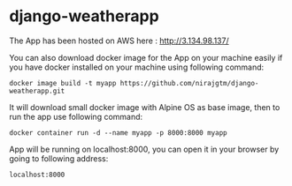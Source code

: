 # django-weatherapp

The App has been hosted on AWS here : http://3.134.98.137/

You can also download docker image for the App on your machine easily if you have docker installed on your machine using following command:

`docker image build -t myapp https://github.com/nirajgtm/django-weatherapp.git`

It will download small docker image with Alpine OS as base image, then to run the app use following command:

`docker container run -d --name myapp -p 8000:8000 myapp`

App will be running on localhost:8000, you can open it in your browser by going to following address:

`localhost:8000`
